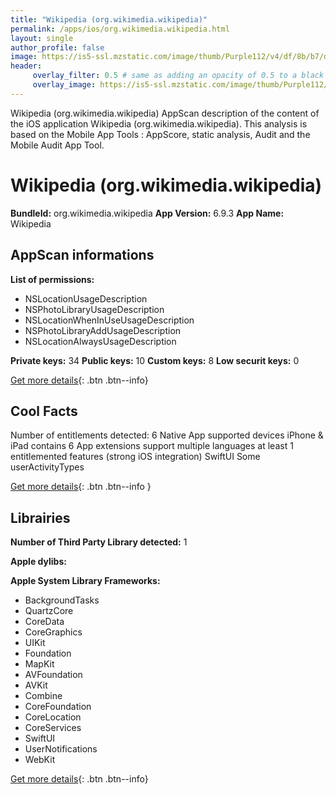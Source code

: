 ```yaml
---
title: "Wikipedia (org.wikimedia.wikipedia)"
permalink: /apps/ios/org.wikimedia.wikipedia.html
layout: single
author_profile: false
image: https://is5-ssl.mzstatic.com/image/thumb/Purple112/v4/df/8b/b7/df8bb75b-1d33-b766-2820-96cd38ff638e/AppIcon-0-1x_U007emarketing-0-0-0-7-0-0-85-220.png/512x512bb.jpg
header: 
     overlay_filter: 0.5 # same as adding an opacity of 0.5 to a black background
     overlay_image: https://is5-ssl.mzstatic.com/image/thumb/Purple112/v4/df/8b/b7/df8bb75b-1d33-b766-2820-96cd38ff638e/AppIcon-0-1x_U007emarketing-0-0-0-7-0-0-85-220.png/512x512bb.jpg
---
```

Wikipedia (org.wikimedia.wikipedia) AppScan description of the content of the iOS application Wikipedia (org.wikimedia.wikipedia). This analysis is based on the Mobile App Tools : AppScore, static analysis, Audit and the Mobile Audit App Tool.

# Wikipedia (org.wikimedia.wikipedia)

**BundleId:** org.wikimedia.wikipedia
**App Version:** 6.9.3
**App Name:** Wikipedia


## AppScan informations 

**List of permissions:** 
- NSLocationUsageDescription
- NSPhotoLibraryUsageDescription
- NSLocationWhenInUseUsageDescription
- NSPhotoLibraryAddUsageDescription
- NSLocationAlwaysUsageDescription
  
  
**Private keys:** 34
**Public keys:** 10
**Custom keys:** 8
**Low securit keys:** 0
  
[Get more details](/pricing.html){: .btn .btn--info}

## Cool Facts

Number of entitlements detected: 6
Native App
supported devices iPhone & iPad
contains 6 App extensions
support multiple languages
at least 1 entitlemented features (strong iOS integration)
SwiftUI
Some userActivityTypes
  
[Get more details](/pricing.html){: .btn .btn--info }

## Librairies 
**Number of Third Party Library detected:** 1


**Apple dylibs:**


**Apple System Library Frameworks:**
- BackgroundTasks
- QuartzCore
- CoreData
- CoreGraphics
- UIKit
- Foundation
- MapKit
- AVFoundation
- AVKit
- Combine
- CoreFoundation
- CoreLocation
- CoreServices
- SwiftUI
- UserNotifications
- WebKit


  
[Get more details](/pricing.html){: .btn .btn--info}

